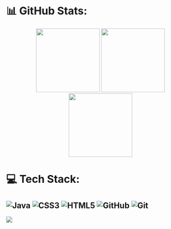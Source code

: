
# 📊 GitHub Stats:
<div align="center">


  <img src="https://github-readme-stats.vercel.app/api?username=Suzune705&theme=dracula&hide_border=false&include_all_commits=false&count_private=false" height="170"/>
  <img src="https://nirzak-streak-stats.vercel.app/?user=Suzune705&theme=dracula&hide_border=false" height="170"/>
  
</div>

<div align="center">


  <img src="https://github-readme-stats.vercel.app/api/top-langs/?username=Suzune705&theme=dracula&hide_border=false&layout=compact" height="170"/>

</div>



# 💻 Tech Stack:
![Java](https://img.shields.io/badge/java-%23ED8B00.svg?style=for-the-badge&logo=openjdk&logoColor=white) 
![CSS3](https://img.shields.io/badge/css3-%231572B6.svg?style=for-the-badge&logo=css3&logoColor=white) 
![HTML5](https://img.shields.io/badge/html5-%23E34F26.svg?style=for-the-badge&logo=html5&logoColor=white) 
![GitHub](https://img.shields.io/badge/github-%23121011.svg?style=for-the-badge&logo=github&logoColor=white) 
![Git](https://img.shields.io/badge/git-%23F05033.svg?style=for-the-badge&logo=git&logoColor=white)
---
[![](https://visitcount.itsvg.in/api?id=Suzune705&icon=0&color=0)](https://visitcount.itsvg.in)
